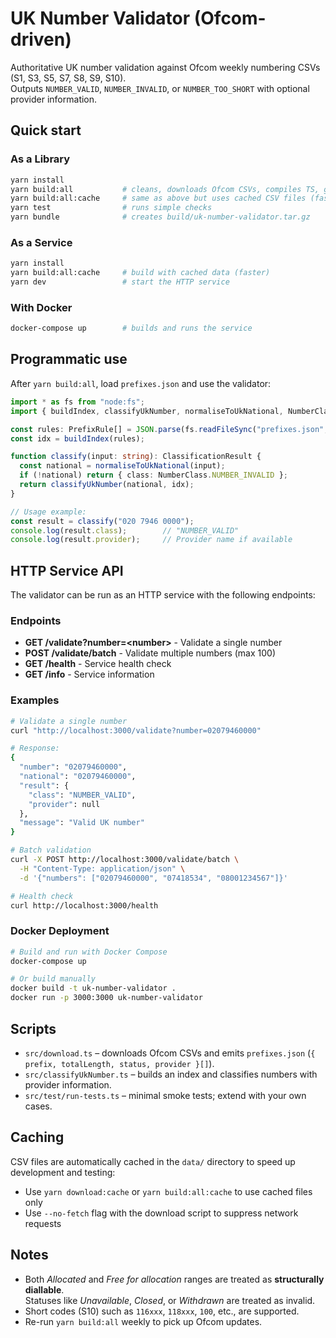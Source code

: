
# UK Number Validator (Ofcom-driven)

Authoritative UK number validation against Ofcom weekly numbering CSVs (S1, S3, S5, S7, S8, S9, S10).  
Outputs `NUMBER_VALID`, `NUMBER_INVALID`, or `NUMBER_TOO_SHORT` with optional provider information.

## Quick start

### As a Library
```bash
yarn install
yarn build:all           # cleans, downloads Ofcom CSVs, compiles TS, generates prefixes.json
yarn build:all:cache     # same as above but uses cached CSV files (faster for testing)
yarn test                # runs simple checks
yarn bundle              # creates build/uk-number-validator.tar.gz
```

### As a Service
```bash
yarn install
yarn build:all:cache     # build with cached data (faster)
yarn dev                 # start the HTTP service
```

### With Docker
```bash
docker-compose up        # builds and runs the service
```

## Programmatic use

After `yarn build:all`, load `prefixes.json` and use the validator:

```ts
import * as fs from "node:fs";
import { buildIndex, classifyUkNumber, normaliseToUkNational, NumberClass, PrefixRule, ClassificationResult } from "./src/classifyUkNumber";

const rules: PrefixRule[] = JSON.parse(fs.readFileSync("prefixes.json", "utf8"));
const idx = buildIndex(rules);

function classify(input: string): ClassificationResult {
  const national = normaliseToUkNational(input);
  if (!national) return { class: NumberClass.NUMBER_INVALID };
  return classifyUkNumber(national, idx);
}

// Usage example:
const result = classify("020 7946 0000");
console.log(result.class);        // "NUMBER_VALID"
console.log(result.provider);     // Provider name if available
```

## HTTP Service API

The validator can be run as an HTTP service with the following endpoints:

### Endpoints

- **GET /validate?number=\<number>** - Validate a single number
- **POST /validate/batch** - Validate multiple numbers (max 100)
- **GET /health** - Service health check
- **GET /info** - Service information

### Examples

```bash
# Validate a single number
curl "http://localhost:3000/validate?number=02079460000"

# Response:
{
  "number": "02079460000",
  "national": "02079460000",
  "result": {
    "class": "NUMBER_VALID",
    "provider": null
  },
  "message": "Valid UK number"
}

# Batch validation
curl -X POST http://localhost:3000/validate/batch \
  -H "Content-Type: application/json" \
  -d '{"numbers": ["02079460000", "07418534", "08001234567"]}'

# Health check
curl http://localhost:3000/health
```

### Docker Deployment

```bash
# Build and run with Docker Compose
docker-compose up

# Or build manually
docker build -t uk-number-validator .
docker run -p 3000:3000 uk-number-validator
```

## Scripts

- `src/download.ts` – downloads Ofcom CSVs and emits `prefixes.json` (`{ prefix, totalLength, status, provider }[]`).
- `src/classifyUkNumber.ts` – builds an index and classifies numbers with provider information.
- `src/test/run-tests.ts` – minimal smoke tests; extend with your own cases.

## Caching

CSV files are automatically cached in the `data/` directory to speed up development and testing:
- Use `yarn download:cache` or `yarn build:all:cache` to use cached files only
- Use `--no-fetch` flag with the download script to suppress network requests

## Notes

- Both *Allocated* and *Free for allocation* ranges are treated as **structurally diallable**.  
  Statuses like *Unavailable*, *Closed*, or *Withdrawn* are treated as invalid.
- Short codes (S10) such as `116xxx`, `118xxx`, `100`, etc., are supported.
- Re-run `yarn build:all` weekly to pick up Ofcom updates.
